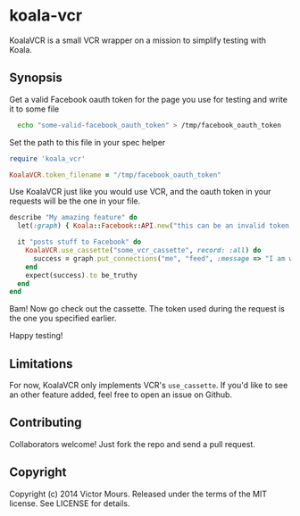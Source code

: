 koala-vcr
=========

KoalaVCR is a small VCR wrapper on a mission to simplify testing with Koala.

Synopsis
--------

Get a valid Facebook oauth token for the page you use for testing and write it to some file
```bash
  echo "some-valid-facebook_oauth_token" > /tmp/facebook_oauth_token
```

Set the path to this file in your spec helper
```ruby
require 'koala_vcr'

KoalaVCR.token_filename = "/tmp/facebook_oauth_token"
```

Use KoalaVCR just like you would use VCR, and the oauth token in your requests will be the one in your file.
```ruby
describe "My amazing feature" do
  let(:graph) { Koala::Facebook::API.new("this can be an invalid token, i don't care") }

  it "posts stuff to Facebook" do
    KoalaVCR.use_cassette("some_vcr_cassette", record: :all) do
      success = graph.put_connections("me", "feed", :message => "I am writing on my wall!")
    end
    expect(success).to be_truthy
  end
end
```

Bam! Now go check out the cassette. The token used during the request is the one you specified earlier.

Happy testing!

Limitations
-----------

For now, KoalaVCR only implements VCR's `use_cassette`. If you'd like to see an other feature added, feel free to open an issue on Github.

Contributing
------------

Collaborators welcome!
Just fork the repo and send a pull request.

Copyright
---------

Copyright (c) 2014 Victor Mours. Released under the terms of the MIT license. See LICENSE for details.
